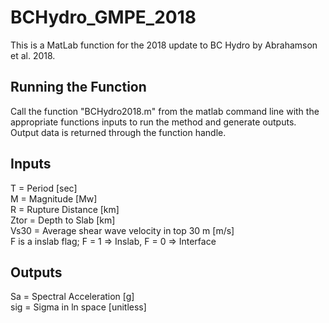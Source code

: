 # BCHydro_GMPE_2018
This is a MatLab function for the 2018 update to BC Hydro by Abrahamson et al. 2018.

## Running the Function
Call the function "BCHydro2018.m" from the matlab command line with the appropriate functions inputs to run the method and generate outputs. Output data is returned through the function handle. 

## Inputs
T = Period [sec]<br/>
M = Magnitude [Mw]<br/>
R = Rupture Distance [km]<br/>
Ztor = Depth to Slab [km]<br/>
Vs30 = Average shear wave velocity in top 30 m [m/s]<br/>
F is a inslab flag; F = 1 => Inslab, F = 0 => Interface

## Outputs
Sa = Spectral Acceleration [g]<br/>
sig = Sigma in ln space [unitless]
